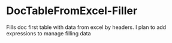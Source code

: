 # DocTableFromExcel-Filler
Fills doc first table with data from excel by headers. I plan to add expressions to manage filling data
